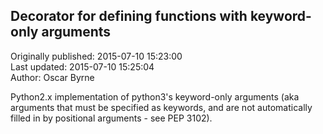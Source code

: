 ## Decorator for defining functions with keyword-only arguments  
Originally published: 2015-07-10 15:23:00  
Last updated: 2015-07-10 15:25:04  
Author: Oscar Byrne  
  
Python2.x implementation of python3's keyword-only arguments (aka arguments that must be specified as keywords, and are not automatically filled in by positional arguments - see PEP 3102).